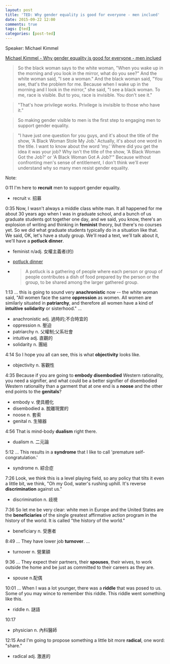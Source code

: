 ```yaml
---
layout: post
title: 'TED: Why gender equality is good for everyone - men inclued'
date: 2015-09-22 12:00
comments: true
tags: [ted]
categories: [post-ted]
---
```


Speaker: Michael Kimmel

[Michael Kimmel - Why gender equality is good for everyone - men inclued](https://www.ted.com/talks/michael_kimmel_why_gender_equality_is_good_for_everyone_men_included)

>  So the black woman says to the white woman, "When you wake up in the morning and you look in the mirror, what do you see?" And the white woman said, "I see a woman." And the black woman said, "You see, that's the problem for me. Because when I wake up in the morning and I look in the mirror," she said, "I see a black woman. To me, race is visible. But to you, race is invisible. You don't see it."

> "That's how privilege works. Privilege is invisible to those who have it."

> So making gender visible to men is the first step to engaging men to support gender equality.

> "I have just one question for you guys, and it's about the title of the show, 'A Black Woman Stole My Job.' Actually, it's about one word in the title. I want to know about the word 'my.' Where did you get the idea it was your job? Why isn't the title of the show, 'A Black Woman Got the Job?' or 'A Black Woman Got A Job?'" Because without confronting men's sense of entitlement, I don't think we'll ever understand why so many men resist gender equality.

Note:

0:11
I'm here to **recruit** men to support gender equality.

- recruit v. 招募

0:35
Now, I wasn't always a middle class white man. It all happened for me about 30 years ago when I was in graduate school, and a bunch of us graduate students got together one day, and we said, you know, there's an explosion of writing and thinking in **feminist** theory, but there's no courses yet. So we did what graduate students typically do in a situation like that. We said, OK, let's have a study group. We'll read a text, we'll talk about it, we'll have a **potluck dinner**.

- feminist n/adj. 女權主義者(的)

- [potluck dinner](https://en.wikipedia.org/wiki/Potluck)

- > A potluck is a gathering of people where each person or group of people contributes a dish of food prepared by the person or the group, to be shared among the larger gathered group.

1:13
... this is going to sound very **anachronistic** now -- the white woman said, "All women face the same **oppression** as women. All women are similarly situated in **patriarchy**, and therefore all women have a kind of **intuitive** **solidarity** or sisterhood." ...

- anachronistic adj. 過時的;不合時宜的
- oppression n. 壓迫
- patriarchy n. 父權制;父系社會
- intuitive adj. 直觀的
- solidarity n. 團結

4:14
So I hope you all can see, this is what **objectivity** looks like.

- objectivity n. 客觀性

4:35
Because if you are going to **embody** **disembodied** Western rationality, you need a signifier, and what could be a better signifier of disembodied Western rationality than a garment that at one end is a **noose** and the other end points to the **genitals**?

- embody v. 使具體化
- disembodied a. 脫離現實的
- noose n. 套索
- genital n. 生殖器

4:56
That is mind-body **dualism** right there.

- dualism n. 二元論

5:12
... This results in a **syndrome** that I like to call 'premature self-congratulation.'

- syndrome n. 綜合症

7:26
Look, we think this is a level playing field, so any policy that tilts it even a little bit, we think, "Oh my God, water's rushing uphill. It's reverse **discrimination** against us."

- discrimination n. 歧視

7:36
So let me be very clear: white men in Europe and the United States are the **beneficiaries** of the single greatest affirmative action program in the history of the world. It is called "the history of the world."

- beneficiary n. 受惠者

8:49
... They have lower job **turnover**. ...

- turnover n. 營業額

9:36
... They expect their partners, their **spouses**, their wives, to work outside the home and be just as committed to their careers as they are.

- spouse n.配偶

10:01
... When I was a lot younger, there was a **riddle** that was posed to us. Some of you may wince to remember this riddle. This riddle went something like this.

- riddle n. 謎語

10:17

- physician n. 內科醫師

12:15
And I'm going to propose something a little bit more **radical**, one word: "share."

- radical adj. 激進的
